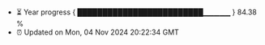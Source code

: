- ⏳ Year progress { █████████████████████████▁▁▁▁▁ } 84.38 %
- ⏰ Updated on Mon, 04 Nov 2024 20:22:34 GMT

